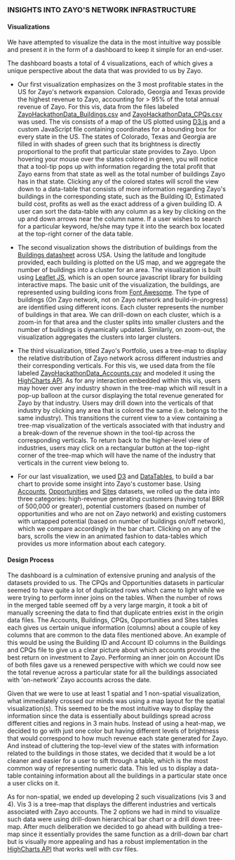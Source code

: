 ### INSIGHTS INTO ZAYO'S NETWORK INFRASTRUCTURE

#### Visualizations
We have attempted to visualize the data in the most intuitive way possible and present it in the form of a dashboard to keep it simple for an end-user.

The dashboard boasts a total of 4 visualizations, each of which gives a unique perspective about the data that was provided to us by Zayo.

  - Our first visualization emphasizes on the 3 most profitable states in the US for Zayo's network expansion. Colorado, Georgia and Texas provide the highest revenue to Zayo, accounting for > 95% of the total annual revenue of Zayo. For this vis, data from the files labeled [ZayoHackathonData_Buildings.csv](https://github.com/INFO-4602-5602/project1-swashbucklers/tree/master/data/ZayoHackathonData_Buildings.csv) and [ZayoHackathonData_CPQs.csv](https://github.com/INFO-4602-5602/project1-swashbucklers/tree/master/data/ZayoHackathonData_CPQs.csv) was used. The vis consists of a map of the US plotted using [D3.js](https://d3js.org/) and a custom JavaScript file containing coordinates for a bounding box for every state in the US. The states of Colorado, Texas and Georgia are filled in with shades of green such that its brightness is directly proportional to the profit that particular state provides to Zayo. Upon hovering your mouse over the states colored in green, you will notice that a tool-tip pops up with information regarding the total profit that Zayo earns from that state as well as the total number of buildings Zayo has in that state. Clicking any of the colored states will scroll the view down to a data-table that consists of more information regarding Zayo's buildings in the corresponding state, such as the Building ID, Estimated build cost, profits as well as the exact address of a given building ID. A user can sort the data-table with any column as a key by clicking on the up and down arrows near the column name. If a user wishes to search for a particular keyword, he/she may type it into the search box located at the top-right corner of the data table.

  - The second visualization shows the distribution of buildings from the [Buildings datasheet](https://github.com/INFO-4602-5602/project1-swashbucklers/blob/master/data/ZayoHackathonData_Buildings.csv) across USA. Using the latitude and longitude provided, each building is plotted on the US map, and we aggregate the number of buildings into a cluster for an area. The visualization is built using [Leaflet JS](http://leafletjs.com/), which is an open source javascript library for building interactive maps. The basic unit of the visualization, the buildings, are represented using building icons from [Font Awesome](http://fontawesome.io/icons/). The type of buildings (On Zayo network, not on Zayo network and build-in-progress) are identified using different icons. Each cluster represents the number of buildings in that area. We can drill-down on each cluster, which is a zoom-in for that area and the cluster splits into smaller clusters and the number of buildings is dynamically updated. Similarly, on zoom-out, the visualization aggregates the clusters into larger clusters.

  - The third visualization, titled Zayo's Portfolio, uses a tree-map to display the relative distribution of Zayo network across different industries and their corresponding verticals. For this vis, we used data from the file labeled [ZayoHackathonData_Accounts.csv](https://github.com/INFO-4602-5602/project1-swashbucklers/tree/master/data/ZayoHackathonData_Accounts.csv) and modeled it using the [HighCharts API](www.highcharts.com/). As for any interaction embedded within this vis, users may hover over any industry shown in the tree-map which will result in a pop-up balloon at the cursor displaying the total revenue generated for Zayo by that industry. Users may drill down into the verticals of that industry by clicking any area that is colored the same (i.e. belongs to the same industry). This transitions the current view to a view containing a tree-map visualization of the verticals associated with that industry and a break-down of the revenue shown in the tool-tip across the corresponding verticals. To return back to the higher-level view of industries, users may click on a rectangular button at the top-right corner of the tree-map which will have the name of the industry that verticals in the current view belong to.

  - For our last visualization, we used [D3](https://d3js.org/) and [DataTables](https://datatables.net/), to build a bar chart to provide some insight into Zayo's customer base. Using [Accounts](https://github.com/INFO-4602-5602/Project1/blob/master/ZayoHackathonData_Accounts.csv), [Opportunities](https://github.com/INFO-4602-5602/Project1/blob/master/ZayoHackathonData_Opportunities.csv) and [Sites](https://github.com/INFO-4602-5602/Project1/blob/master/ZayoHackathonData_Sites.csv) datasets, we rolled up the data into three categories: high-revenue generating customers (having total BRR of 500,000 or greater), potential customers (based on number of opportunities and who are not on Zayo network) and existing customers with untapped potential (based on number of buildings on/off network), which we compare accordingly in the bar chart. Clicking on any of the bars, scrolls the view in an animated fashion to data-tables which provides us more information about each category.


  #### Design Process
The dashboard is a culmination of extensive pruning and analysis of the datasets provided to us. The CPQs and Opportunities datasets in particular seemed to have quite a lot of duplicated rows which came to light while we were trying to perform inner joins on the tables. When the number of rows in the merged table seemed off by a very large margin, it took a bit of manually screening the data to find that duplicate entries exist in the origin data files. The Accounts, Buildings, CPQs, Opportunities and Sites tables each gives us certain unique information (columns) about a couple of key columns that are common to the data files mentioned above. An example of this would be using the Building ID and Account ID columns in the Buildings and CPQs file to give us a clear picture about which accounts provide the best return on investment to Zayo. Performing an inner join on Account IDs of both files gave us a renewed perspective with which we could now see the total revenue across a particular state for all the buildings associated with 'on-network' Zayo accounts across the date.

Given that we were to use at least 1 spatial and 1 non-spatial visualization, what immediately crossed our minds was using a map layout for the spatial visualization(s). This seemed to be the most intuitive way to display the information since the data is essentially about buildings spread across different cities and regions in 3 main hubs. Instead of using a heat-map, we decided to go with just one color but having different levels of brightness that would correspond to how much revenue each state generated for Zayo. And instead of cluttering the top-level view of the states with information related to the buildings in those states, we decided that it would be a lot cleaner and easier for a user to sift through a table, which is the most common way of representing numeric data. This led us to display a data-table containing information about all the buildings in a particular state once a user clicks on it.

As for non-spatial, we ended up developing 2 such visualizations (vis 3 and 4). Vis 3 is a tree-map that displays the different industries and verticals associated with Zayo accounts. The 2 options we had in mind to visualize such data were using drill-down hierarchical bar chart or a drill down tree-map. After much deliberation we decided to go ahead with building a tree-map since it essentially provides the same function as a drill-down bar chart but is visually more appealing and has a robust implementation in the [HighCharts API](www.highcharts.com/) that works well with csv files.
